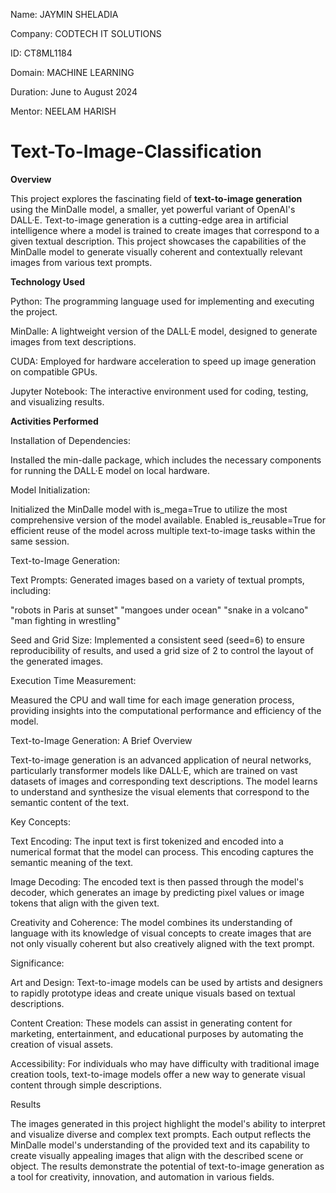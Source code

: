 Name: JAYMIN SHELADIA

Company: CODTECH IT SOLUTIONS

ID: CT8ML1184

Domain: MACHINE LEARNING

Duration: June to August 2024

Mentor: NEELAM HARISH


# Text-To-Image-Classification

**Overview**

This project explores the fascinating field of **text-to-image generation** using the MinDalle model, a smaller, yet powerful variant of OpenAI's DALL·E. Text-to-image generation is a cutting-edge area in artificial intelligence where a model is trained to create images that correspond to a given textual description. This project showcases the capabilities of the MinDalle model to generate visually coherent and contextually relevant images from various text prompts.

**Technology Used**

Python: The programming language used for implementing and executing the project.

MinDalle: A lightweight version of the DALL·E model, designed to generate images from text descriptions.

CUDA: Employed for hardware acceleration to speed up image generation on compatible GPUs.

Jupyter Notebook: The interactive environment used for coding, testing, and visualizing results.

**Activities Performed**

Installation of Dependencies:

Installed the min-dalle package, which includes the necessary components for running the DALL·E model on local hardware.

Model Initialization:

Initialized the MinDalle model with is_mega=True to utilize the most comprehensive version of the model available.
Enabled is_reusable=True for efficient reuse of the model across multiple text-to-image tasks within the same session.

Text-to-Image Generation:

Text Prompts: Generated images based on a variety of textual prompts, including:

"robots in Paris at sunset"
"mangoes under ocean"
"snake in a volcano"
"man fighting in wrestling"

Seed and Grid Size: Implemented a consistent seed (seed=6) to ensure reproducibility of results, and used a grid size of 2 to control the layout of the generated images.

Execution Time Measurement:

Measured the CPU and wall time for each image generation process, providing insights into the computational performance and efficiency of the model.

Text-to-Image Generation: A Brief Overview

Text-to-image generation is an advanced application of neural networks, particularly transformer models like DALL·E, which are trained on vast datasets of images and corresponding text descriptions. The model learns to understand and synthesize the visual elements that correspond to the semantic content of the text.

Key Concepts:

Text Encoding: The input text is first tokenized and encoded into a numerical format that the model can process. This encoding captures the semantic meaning of the text.

Image Decoding: The encoded text is then passed through the model's decoder, which generates an image by predicting pixel values or image tokens that align with the given text.

Creativity and Coherence: The model combines its understanding of language with its knowledge of visual concepts to create images that are not only visually coherent but also creatively aligned with the text prompt.

Significance:

Art and Design: Text-to-image models can be used by artists and designers to rapidly prototype ideas and create unique visuals based on textual descriptions.

Content Creation: These models can assist in generating content for marketing, entertainment, and educational purposes by automating the creation of visual assets.

Accessibility: For individuals who may have difficulty with traditional image creation tools, text-to-image models offer a new way to generate visual content through simple descriptions.

Results

The images generated in this project highlight the model's ability to interpret and visualize diverse and complex text prompts. Each output reflects the MinDalle model's understanding of the provided text and its capability to create visually appealing images that align with the described scene or object. The results demonstrate the potential of text-to-image generation as a tool for creativity, innovation, and automation in various fields.

